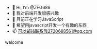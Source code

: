 - 👋 Hi, I’m @ZFG686
- 👀 我对前端开发很感兴趣
- 🌱 目前正在学习JavaScript
- 💞️ 希望用javascript开发一个有趣的东西
- 📫 可以邮箱联系我2720688561@qq.com

<!---
ZFG686/ZFG686 is a ✨ special ✨ repository because its `README.md` (this file) appears on your GitHub profile.
You can click the Preview link to take a look at your changes.
--->
welcome
